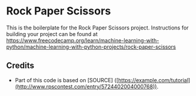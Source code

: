 # Rock Paper Scissors

This is the boilerplate for the Rock Paper Scissors project. Instructions for building your project can be found at https://www.freecodecamp.org/learn/machine-learning-with-python/machine-learning-with-python-projects/rock-paper-scissors

## Credits
- Part of this code is based on [SOURCE] ([https://example.com/tutorial](http://www.rpscontest.com/entry/5724402004000768)).
